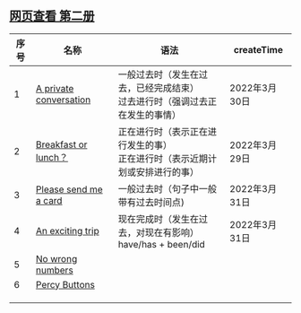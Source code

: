 



## [网页查看 第二册](https://chenmx08.github.io/new-concept-english.github.io/)

| 序号 | 名称                                         | 语法                                                         | createTime    |
| ---- | -------------------------------------------- | ------------------------------------------------------------ | ------------- |
| 1    | [A private conversation](./新概念2/1/1.html) | 一般过去时（发生在过去，已经完成结束）<br/>过去进行时（强调过去正在发生的事情） | 2022年3月30日 |
| 2    | [Breakfast or lunch？](./新概念2/2/2.html)   | 正在进行时（表示正在进行发生的事）<br/>正在进行时（表示近期计划或安排进行的事） | 2022年3月29日 |
| 3    | [Please send me a card](./新概念2/3/3.html)  | 一般过去时（句子中一般带有过去时间点)                        | 2022年3月31日 |
| 4    | [An exciting trip](./新概念2/4/4.html)       | 现在完成时（发生在过去，对现在有影响）<br/>have/has + been/did | 2022年3月31日 |
| 5    | [No wrong numbers](./新概念2/5/5.html)       |                                                              |               |
| 6    | [Percy Buttons](./新概念2/6/6.html)          |                                                              |               |
|      |                                              |                                                              |               |
|      |                                              |                                                              |               |
|      |                                              |                                                              |               |

 



